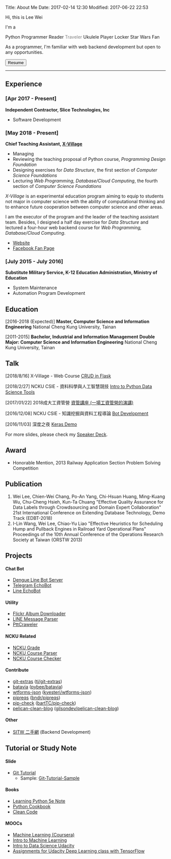 Title: About Me
Date: 2017-02-14 12:30
Modified: 2017-06-22 22:53


Hi, this is Lee Wei

I'm a
  
<i class="fab fa-2x fa-python"></i> Python Programmer
<i class="fas fa-2x fa-book"></i> Reader
<a href="https://www.flickr.com/photos/10280407@N02/" target="_blank" title="Flickr" style="color:gray; text-decoration: none;"><i class="fas fa-2x fa-camera"></i> Traveler</a>
<i class="fas fa-2x fa-music"></i> Ukulele Player
<i class="fas fa-2x fa-lock"></i> Locker
<i class="fab fa-2x fa-rebel"></i> Star Wars Fan

As a programmer, I'm familiar with web backend development but open to any opportunities.

<a href="{filename}/static/resume.pdf"><button type="button" class="btn btn-default">Resume</button></a>

----
## Experience
### [Apr 2017 - Present]
**Independent Contractor, Slice Technologies, Inc**

- Software Development

### [May 2018 - Present]
**Chief Teaching Assistant, [X-Village](https://www.facebook.com/X-Village-423736361424301/?ref=br_rs)**

* Managing
* Reviewing the teaching proposal of Python course, *Programming Design Foundation*
* Designing exercises for *Data Structure*, the first section of *Computer Science Foundations*
* Lecturing *Web Programming, Database/Cloud Computing*, the fourth section of *Computer Science Foundations*

*X-Village* is an experimental education program aiming to equip to students not major in computer science with the ability of computational thinking and to enhance future cooperation between computer science and other areas. 

I am the executor of the program and the leader of the teaching assistant team. Besides, I designed a half day exercise for *Data Structure* and lectured a four-hour web backend course for *Web Programming, Database/Cloud Computing*.
* [Website](https://sites.google.com/view/x-village/home?authuser=0)
* [Facebook Fan Page](https://www.facebook.com/X-Village-423736361424301/)

### [July 2015 - July 2016]
**Substitute Military Service, K-12 Education Administration, Ministry of Education**

-  System Maintenance
-  Automation Program Development

## Education
[2016-2018 (Expected)]
**Master, Computer Science and Information Engineering**
National Cheng Kung University, Tainan

[2011-2015]
**Bachelor, Industrial and Information Management**
**Double Major: Computer Science and Information Engineering**
National Cheng Kung University, Tainan



## Talk
[2018/8/16]
X-Village - Web Course
[CRUD in Flask](https://speakerdeck.com/leew/x-village-crud-in-flask)

[2018/2/27]
NCKU CSIE - 資料科學與人工智慧競技
[Intro to Python Data Science Tools](https://github.com/Lee-W/Intro_to_Python_Data_Science_Tools)

[2017/01/22]
2018成大工資管營
[資管講座 (一場工資管營的演講)](https://speakerdeck.com/leew/chang-gong-zi-guan-de-yan-jiang)

[2016/12/08]
NCKU CSIE - 知識挖掘與資料工程導論
[Bot Development](https://hackmd.io/p/HkW8LjRfl)

[2016/11/03]
深度之夜
[Keras Demo](https://github.com/Lee-W/Keras-Mnist-Example)

For more slides, please check my [Speaker Deck](https://speakerdeck.com/leew/x-village-crud-in-flask).

## Award
- Honorable Mention, 2013 Railway Application Section Problem Solving Competition

## Publication
1. Wei Lee, Chien-Wei Chang, Po-An Yang, Chi-Hsuan Huang, Ming-Kuang Wu, Chu-Cheng Hsieh, Kun-Ta Chuang "Effective Quality Assurance for Data Labels through Crowdsourcing and Domain Expert Collaboration" 21st International Conference on Extending Database Technology, Demo Track (EDBT-2018)
2. I-Lin Wang, Wei Lee,  Chiao-Yu Liao "Effective Heuristics for Scheduling Hump and Pullback Engines in Railroad Yard Operational Plans" Proceedings of the 10th Annual Conference of the Operations Research Society at Taiwan (ORSTW 2013)

## Projects
#### Chat Bot
- [Dengue Line Bot Server](https://github.com/NCKU-CCS/line_bot_server)
- [Telegram EchoBot](https://github.com/Lee-W/telegram_echobot)
- [Line EchoBot](https://github.com/Lee-W/line_echobot)

#### Utility
- [Flickr Album Downloader](https://github.com/Lee-W/Flickr_Album_Downloader)
- [LINE Message Parser](https://github.com/Lee-W/LineMessageParser)
- [PttCraweler](https://github.com/Lee-W/PttCrawler)

#### NCKU Related
- [NCKU Grade](https://github.com/Lee-W/NCKU_Grade)
- [NCKU Course Parser](https://github.com/Lee-W/nckucourseparser)
- [NCKU Course Checker](https://github.com/Lee-W/NCKU-course-checker)

#### Contribute
- [git-extras](https://github.com/Lee-W/git-extras) ([tj/git-extras](https://github.com/tj/git-extras))
- [batavia](https://github.com/Lee-W/batavia) ([pybee/batavia](https://github.com/pybee/batavia))
- [wtforms-json](https://github.com/Lee-W/wtforms-json) ([kvesteri/wtforms-json](https://github.com/kvesteri/wtforms-json))
- [pipreqs](https://github.com/Lee-W/pipreqs) ([bndr/pipreqs](https://github.com/bndr/pipreqs))
- [pip-check](https://github.com/Lee-W/pip-check) ([bartTC/pip-check](https://github.com/bartTC/pip-check))
- [pelican-clean-blog](https://github.com/Lee-W/pelican-clean-blog) ([gilsondev/pelican-clean-blog](https://github.com/gilsondev/pelican-clean-blog))

#### Other
- [SITW 二手網](http://sitw-trade.herokuapp.com) (Backend Development)

## Tutorial or Study Note
#### Slide
- [Git Tutorial](https://github.com/Lee-W/git-tutorial)
    - Sample: [Git-Tutorial-Sample](https://github.com/Lee-W/Git-Tutorial-Sample)

#### Books
- [Learning Python 5e Note](https://github.com/Lee-W/Learning_Python)
- [Python Cookbook](https://github.com/Lee-W/Python_Cookbook)
- [Clean Code](https://lee-w.gitbooks.io/clean-code/content/)

#### MOOCs
- [Machine Learning (Coursera)](https://github.com/Lee-W/Machine-Learning-Coursera)
- [Intro to Machine Learning](https://github.com/Lee-W/Intro_to_Machine_Learning_Udacity)
- [Intro to Data Science Udacity](https://github.com/Lee-W/Intro_to_Data_Science_Udacity)
- [Assignments for Udacity Deep Learning class with TensorFlow](https://github.com/Lee-W/Deep-Learning-Udacity)
